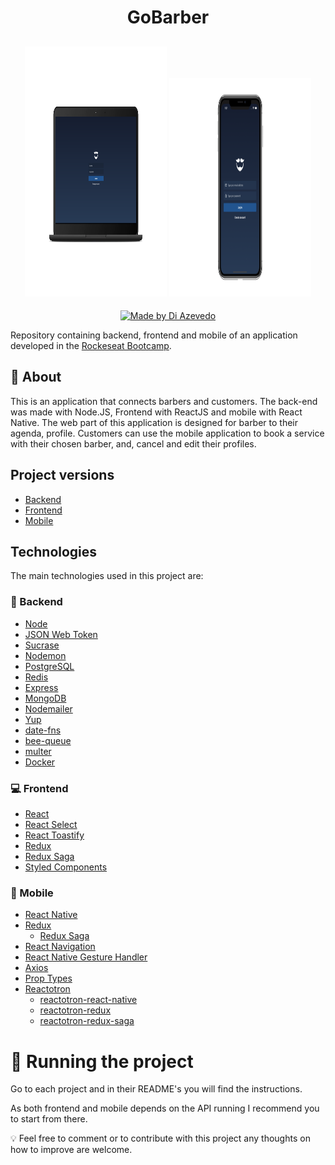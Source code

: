 <h1 align="center">GoBarber</h1>

<h2 align="center">
  <img alt="Web login page" src=".github/login-web.png" width="45%" height="400px" />
  <img alt="Mobile login page" src=".github/login-mobile.png" width="45%" height="350px"/>
</h2>

<p align="center">
  <a href="https://www.linkedin.com/in/diazevedo">
    <img alt="Made by Di Azevedo" src="https://img.shields.io/badge/made%20by-DiAzevedo-%2325b0e6">
  </a>
</p>

Repository containing backend, frontend and mobile of an application developed in the [Rockeseat Bootcamp](https://rocketseat.com.br/gostack).

## :page_with_curl: About

This is an application that connects barbers and customers. The back-end was made with Node.JS, Frontend with ReactJS and mobile with React Native. The web part of this application is designed for barber to their agenda, profile. Customers can use the mobile application to book a service with their chosen barber, and, cancel and edit their profiles.

## Project versions

- [Backend](https://github.com/diazevedo/gobarber)
- [Frontend](https://github.com/diazevedo/gobarber-web)
- [Mobile](https://github.com/diazevedo/gobarber-mobile)

## Technologies

The main technologies used in this project are:

### :open_file_folder: Backend

- [Node](https://nodejs.org/en/)
- [JSON Web Token](https://github.com/auth0/node-jsonwebtoken)
- [Sucrase](https://github.com/alangpierce/sucrase)
- [Nodemon](https://nodemon.io/)
- [PostgreSQL](https://www.postgresql.org/)
- [Redis](https://redis.io/)
- [Express](https://expressjs.com/)
- [MongoDB](https://www.mongodb.com/)
- [Nodemailer](https://nodemailer.com/about/)
- [Yup](https://github.com/jquense/yup)
- [date-fns](https://date-fns.org/)
- [bee-queue](https://github.com/bee-queue/bee-queue)
- [multer](https://github.com/expressjs/multer)
- [Docker](https://www.docker.com/)

### :computer: Frontend

- [React](https://reactjs.org/)
- [React Select](https://react-select.com/)
- [React Toastify](https://github.com/fkhadra/react-toastify)
- [Redux](https://redux.js.org/introduction/getting-started)
- [Redux Saga](https://redux-saga.js.org/)
- [Styled Components](https://styled-components.com/)

### :iphone: Mobile

- [React Native](http://facebook.github.io/react-native/)
- [Redux](https://redux.js.org/)
  - [Redux Saga](https://redux-saga.js.org/)
- [React Navigation](https://reactnavigation.org/)
- [React Native Gesture Handler](https://kmagiera.github.io/react-native-gesture-handler/)
- [Axios](https://github.com/axios/axios)
- [Prop Types](https://github.com/facebook/prop-types)
- [Reactotron](https://github.com/infinitered/reactotron)
  - [reactotron-react-native](https://github.com/infinitered/reactotron/blob/master/docs/quick-start-react-native.md)
  - [reactotron-redux](https://github.com/infinitered/reactotron/blob/master/docs/plugin-redux.md)
  - [reactotron-redux-saga](https://github.com/infinitered/reactotron/blob/master/docs/plugin-redux-saga.md)

# :hammer: Running the project

Go to each project and in their README's you will find the instructions.

As both frontend and mobile depends on the API running I recommend you to start from there.

:bulb: Feel free to comment or to contribute with this project any thoughts on how to improve are welcome.
